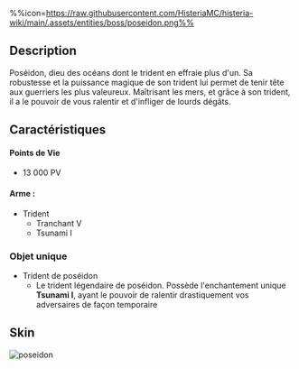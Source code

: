 %%icon=https://raw.githubusercontent.com/HisteriaMC/histeria-wiki/main/.assets/entities/boss/poseidon.png%%
## Description
Poséidon, dieu des océans dont le trident en effraie plus d'un. Sa robustesse et la puissance magique de son trident lui permet de tenir tête aux guerriers les plus valeureux. Maîtrisant les mers, et grâce à son trident, il a le pouvoir de vous ralentir et d'infliger de lourds dégâts.

## Caractéristiques

#### __Points de Vie__
+ 13 000 PV

#### __Arme :__
+ Trident
    - Tranchant V
    - Tsunami I

### Objet unique
+ Trident de poséidon
    - Le trident légendaire de poséidon. Possède l'enchantement unique __Tsunami I__, ayant le pouvoir de ralentir drastiquement vos adversaires de façon temporaire

## Skin

![poseidon](https://raw.githubusercontent.com/HisteriaMC/histeria-wiki/main/.assets/entities/boss/poseidon.png)